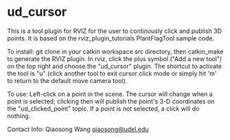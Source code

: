 ud_cursor
=========
This is a tool plugin for RVIZ for the user to continously click and publish 3D points.  It is based on the rviz_plugin_tutorials PlantFlagTool sample code.

To install: git clone in your catkin workspace src directory, then catkin_make to generate the RVIZ plugin.  In rviz, click the plus symbol ("Add a new tool") on the top right and choose the "ud_cursor" plugin.  The shortcut to activate the tool is "u" (click another tool to exit cursor click mode or simply hit 'm' to return to the default move camera tool).

To use:
Left-click on a point in the scene.  The cursor will change when a point is selected; clicking then will publish the point's 3-D coordinates on the "ud_clicked_point" topic.  If a point is not selected, a click will do nothing.

Contact Info:
Qiaosong Wang
qiaosong@udel.edu
